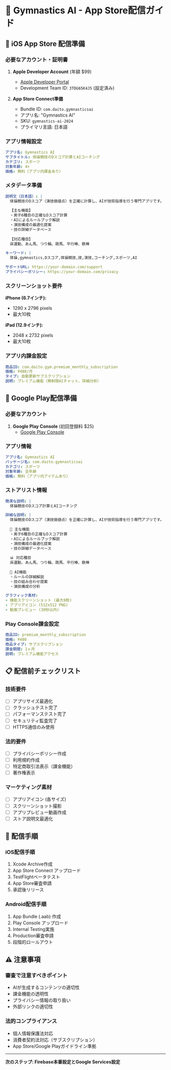# 📱 Gymnastics AI - App Store配信ガイド

## 🍎 iOS App Store 配信準備

### 必要なアカウント・証明書
1. **Apple Developer Account** (年額 $99)
   - [Apple Developer Portal](https://developer.apple.com/)
   - Development Team ID: `3TDG65K4J5` (設定済み)

2. **App Store Connect準備**
   - Bundle ID: `com.daito.gymnasticsai`
   - アプリ名: "Gymnastics AI"
   - SKU: `gymnastics-ai-2024`
   - プライマリ言語: 日本語

### アプリ情報設定
```yaml
アプリ名: Gymnastics AI
サブタイトル: 体操競技のDスコア計算とAIコーチング
カテゴリ: スポーツ
対象年齢: 4+
価格: 無料（アプリ内課金あり）
```

### メタデータ準備
```yaml
説明文（日本語）: |
  体操競技のDスコア（演技価値点）を正確に計算し、AIが技術指導を行う専門アプリです。
  
  【主な機能】
  ・男子6種目の正確なDスコア計算
  ・AIによるルールブック解説
  ・演技構成の最適化提案
  ・技の詳細データベース
  
  【対応種目】
  床運動、あん馬、つり輪、跳馬、平行棒、鉄棒

キーワード: |
  体操,gymnastics,Dスコア,体操競技,技,演技,コーチング,スポーツ,AI

サポートURL: https://your-domain.com/support
プライバシーポリシー: https://your-domain.com/privacy
```

### スクリーンショット要件
**iPhone (6.7インチ):**
- 1290 x 2796 pixels
- 最大10枚

**iPad (12.9インチ):**  
- 2048 x 2732 pixels
- 最大10枚

### アプリ内課金設定
```yaml
商品ID: com.daito.gym.premium_monthly_subscription
価格: ¥480/月
タイプ: 自動更新サブスクリプション
説明: プレミアム機能（無制限AIチャット、詳細分析）
```

## 🤖 Google Play配信準備

### 必要なアカウント
1. **Google Play Console** (初回登録料 $25)
   - [Google Play Console](https://play.google.com/console/)

### アプリ情報
```yaml
アプリ名: Gymnastics AI  
パッケージ名: com.daito.gymnasticsai
カテゴリ: スポーツ
対象年齢: 全年齢
価格: 無料（アプリ内アイテムあり）
```

### ストアリスト情報
```yaml
簡潔な説明: |
  体操競技のDスコア計算とAIコーチング

詳細な説明: |
  体操競技のDスコア（演技価値点）を正確に計算し、AIが技術指導を行う専門アプリです。
  
  🏅 主な機能
  ・男子6種目の正確なDスコア計算
  ・AIによるルールブック解説  
  ・演技構成の最適化提案
  ・技の詳細データベース
  
  📊 対応種目
  床運動、あん馬、つり輪、跳馬、平行棒、鉄棒
  
  🤖 AI機能
  ・ルールの詳細解説
  ・技の組み合わせ提案
  ・演技構成の分析

グラフィック素材:
- 機能スクリーンショット (最大8枚)
- アプリアイコン (512x512 PNG)
- 動画プレビュー (30秒以内)
```

### Play Console課金設定
```yaml
商品ID: premium_monthly_subscription
価格: ¥480
商品タイプ: サブスクリプション  
課金期間: 1ヶ月
説明: プレミアム機能アクセス
```

## 📋 配信前チェックリスト

### 技術要件
- [ ] アプリサイズ最適化
- [ ] クラッシュテスト完了
- [ ] パフォーマンステスト完了
- [ ] セキュリティ監査完了
- [ ] HTTPS通信のみ使用

### 法的要件  
- [ ] プライバシーポリシー作成
- [ ] 利用規約作成
- [ ] 特定商取引法表示（課金機能）
- [ ] 著作権表示

### マーケティング素材
- [ ] アプリアイコン (各サイズ)
- [ ] スクリーンショット撮影
- [ ] アプリプレビュー動画作成
- [ ] ストア説明文最適化

## 🚀 配信手順

### iOS配信手順
1. Xcode Archive作成
2. App Store Connect アップロード  
3. TestFlightベータテスト
4. App Store審査申請
5. 承認後リリース

### Android配信手順
1. App Bundle (.aab) 作成
2. Play Console アップロード
3. Internal Testing実施
4. Production審査申請  
5. 段階的ロールアウト

## ⚠️ 注意事項

### 審査で注意すべきポイント
- AIが生成するコンテンツの適切性
- 課金機能の透明性
- プライバシー情報の取り扱い
- 外部リンクの適切性

### 法的コンプライアンス
- 個人情報保護法対応
- 消費者契約法対応（サブスクリプション）
- App Store/Google Playガイドライン準拠

---

**次のステップ: Firebase本番設定とGoogle Services設定**